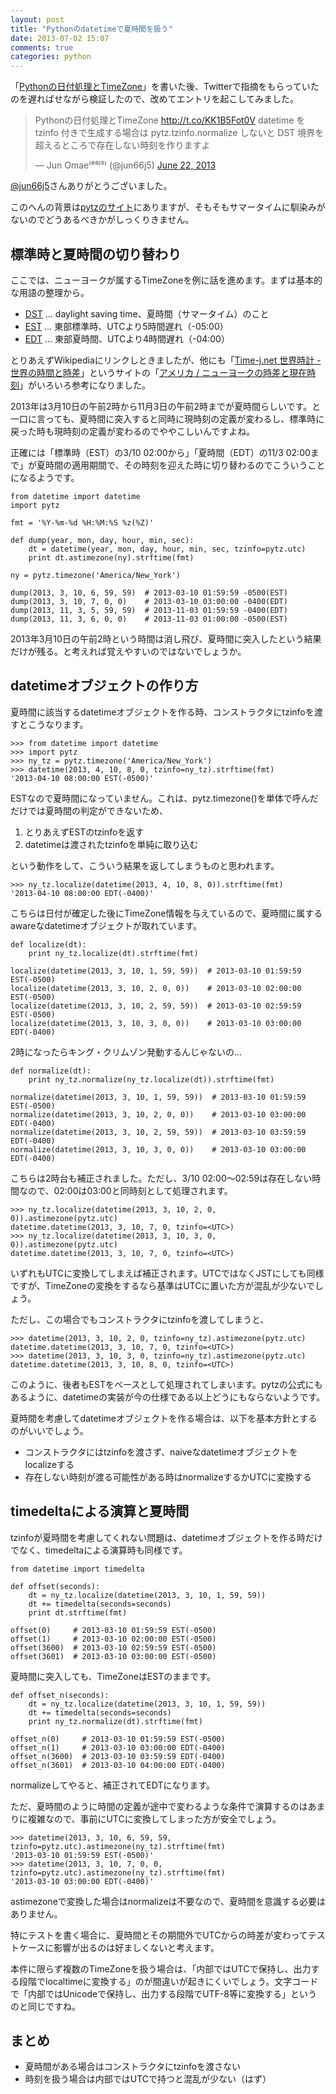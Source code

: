 ```yaml
---
layout: post
title: "Pythonのdatetimeで夏時間を扱う"
date: 2013-07-02 15:07
comments: true
categories: python
---
```

「[Pythonの日付処理とTimeZone](http://nekoya.github.io/blog/2013/06/21/python-datetime/)」を書いた後、Twitterで指摘をもらっていたのを遅ればせながら検証したので、改めてエントリを起こしてみました。

<blockquote class="twitter-tweet"><p>Pythonの日付処理とTimeZone <a href="http://t.co/KK1B5Fot0V">http://t.co/KK1B5Fot0V</a> datetime を tzinfo 付きで生成する場合は pytz.tzinfo.normalize しないと DST 境界を超えるところで存在しない時刻を作りますよ</p>&mdash; Jun Omae⁽⁶⁶ʲ⁵⁾ (@jun66j5) <a href="https://twitter.com/jun66j5/statuses/348421676503011328">June 22, 2013</a></blockquote>
<script async src="//platform.twitter.com/widgets.js" charset="utf-8"></script>

[@jun66j5](https://twitter.com/jun66j5)さんありがとうございました。

このへんの背景は[pytzのサイト](http://pytz.sourceforge.net/)にありますが、そもそもサマータイムに馴染みがないのでどうあるべきかがしっくりきません。

## 標準時と夏時間の切り替わり

ここでは、ニューヨークが属するTimeZoneを例に話を進めます。まずは基本的な用語の整理から。

- [DST](http://ja.wikipedia.org/wiki/%E5%A4%8F%E6%99%82%E9%96%93) … daylight saving time、夏時間（サマータイム）のこと
- [EST](http://ja.wikipedia.org/wiki/%E6%9D%B1%E9%83%A8%E6%A8%99%E6%BA%96%E6%99%82) … 東部標準時、UTCより5時間遅れ（-05:00）
- [EDT](http://ja.wikipedia.org/wiki/%E6%9D%B1%E9%83%A8%E5%A4%8F%E6%99%82%E9%96%93) … 東部夏時間、UTCより4時間遅れ（-04:00）

とりあえずWikipediaにリンクしときましたが、他にも「[Time-j.net 世界時計 - 世界の時間と時差](http://www.time-j.net/)」というサイトの「[アメリカ / ニューヨークの時差と現在時刻](http://www.time-j.net/WorldTime/Location/America/New_York)」がいろいろ参考になりました。

2013年は3月10日の午前2時から11月3日の午前2時までが夏時間らしいです。と一口に言っても、夏時間に突入すると同時に現時刻の定義が変わるし、標準時に戻った時も現時刻の定義が変わるのでややこしいんですよね。

正確には「標準時（EST）の3/10 02:00から」「夏時間（EDT）の11/3 02:00まで」が夏時間の適用期間で、その時刻を迎えた時に切り替わるのでこういうことになるようです。

    from datetime import datetime
    import pytz
    
    fmt = '%Y-%m-%d %H:%M:%S %z(%Z)'
    
    def dump(year, mon, day, hour, min, sec):
        dt = datetime(year, mon, day, hour, min, sec, tzinfo=pytz.utc)
        print dt.astimezone(ny).strftime(fmt)
    
    ny = pytz.timezone('America/New_York')
    
    dump(2013, 3, 10, 6, 59, 59)  # 2013-03-10 01:59:59 -0500(EST)
    dump(2013, 3, 10, 7, 0, 0)    # 2013-03-10 03:00:00 -0400(EDT)
    dump(2013, 11, 3, 5, 59, 59)  # 2013-11-03 01:59:59 -0400(EDT)
    dump(2013, 11, 3, 6, 0, 0)    # 2013-11-03 01:00:00 -0500(EST)

2013年3月10日の午前2時という時間は消し飛び、夏時間に突入したという結果だけが残る。と考えれば覚えやすいのではないでしょうか。

## datetimeオブジェクトの作り方

夏時間に該当するdatetimeオブジェクトを作る時、コンストラクタにtzinfoを渡すとこうなります。

    >>> from datetime import datetime
    >>> import pytz
    >>> ny_tz = pytz.timezone('America/New_York')
    >>> datetime(2013, 4, 10, 8, 0, tzinfo=ny_tz).strftime(fmt)
    '2013-04-10 08:00:00 EST(-0500)'

ESTなので夏時間になっていません。これは、pytz.timezone()を単体で呼んだだけでは夏時間の判定ができないため、

1. とりあえずESTのtzinfoを返す
2. datetimeは渡されたtzinfoを単純に取り込む

という動作をして、こういう結果を返してしまうものと思われます。

    >>> ny_tz.localize(datetime(2013, 4, 10, 8, 0)).strftime(fmt)
    '2013-04-10 08:00:00 EDT(-0400)'

こちらは日付が確定した後にTimeZone情報を与えているので、夏時間に属するawareなdatetimeオブジェクトが取れています。

    def localize(dt):
        print ny_tz.localize(dt).strftime(fmt)

    localize(datetime(2013, 3, 10, 1, 59, 59))  # 2013-03-10 01:59:59 EST(-0500)
    localize(datetime(2013, 3, 10, 2, 0, 0))    # 2013-03-10 02:00:00 EST(-0500)
    localize(datetime(2013, 3, 10, 2, 59, 59))  # 2013-03-10 02:59:59 EST(-0500)
    localize(datetime(2013, 3, 10, 3, 0, 0))    # 2013-03-10 03:00:00 EDT(-0400)

2時になったらキング・クリムゾン発動するんじゃないの…

    def normalize(dt):
        print ny_tz.normalize(ny_tz.localize(dt)).strftime(fmt)

    normalize(datetime(2013, 3, 10, 1, 59, 59))  # 2013-03-10 01:59:59 EST(-0500)
    normalize(datetime(2013, 3, 10, 2, 0, 0))    # 2013-03-10 03:00:00 EDT(-0400)
    normalize(datetime(2013, 3, 10, 2, 59, 59))  # 2013-03-10 03:59:59 EDT(-0400)
    normalize(datetime(2013, 3, 10, 3, 0, 0))    # 2013-03-10 03:00:00 EDT(-0400)

こちらは2時台も補正されました。ただし、3/10 02:00〜02:59は存在しない時間なので、02:00は03:00と同時刻として処理されます。

    >>> ny_tz.localize(datetime(2013, 3, 10, 2, 0, 0)).astimezone(pytz.utc)
    datetime.datetime(2013, 3, 10, 7, 0, tzinfo=<UTC>)
    >>> ny_tz.localize(datetime(2013, 3, 10, 3, 0, 0)).astimezone(pytz.utc)
    datetime.datetime(2013, 3, 10, 7, 0, tzinfo=<UTC>)

いずれもUTCに変換してしまえば補正されます。UTCではなくJSTにしても同様ですが、TimeZoneの変換をするなら基準はUTCに置いた方が混乱が少ないでしょう。

ただし、この場合でもコンストラクタにtzinfoを渡してしまうと、

    >>> datetime(2013, 3, 10, 2, 0, tzinfo=ny_tz).astimezone(pytz.utc)
    datetime.datetime(2013, 3, 10, 7, 0, tzinfo=<UTC>)
    >>> datetime(2013, 3, 10, 3, 0, tzinfo=ny_tz).astimezone(pytz.utc)
    datetime.datetime(2013, 3, 10, 8, 0, tzinfo=<UTC>)

このように、後者もESTをベースとして処理されてしまいます。pytzの公式にもあるように、datetimeの実装が今の仕様である以上どうにもならないようです。

夏時間を考慮してdatetimeオブジェクトを作る場合は、以下を基本方針とするのがいいでしょう。

- コンストラクタにはtzinfoを渡さず、naiveなdatetimeオブジェクトをlocalizeする
- 存在しない時刻が渡る可能性がある時はnormalizeするかUTCに変換する

## timedeltaによる演算と夏時間

tzinfoが夏時間を考慮してくれない問題は、datetimeオブジェクトを作る時だけでなく、timedeltaによる演算時も同様です。

    from datetime import timedelta
    
    def offset(seconds):
        dt = ny_tz.localize(datetime(2013, 3, 10, 1, 59, 59))
        dt += timedelta(seconds=seconds)
        print dt.strftime(fmt)
    
    offset(0)     # 2013-03-10 01:59:59 EST(-0500)
    offset(1)     # 2013-03-10 02:00:00 EST(-0500)
    offset(3600)  # 2013-03-10 02:59:59 EST(-0500)
    offset(3601)  # 2013-03-10 03:00:00 EST(-0500)

夏時間に突入しても、TimeZoneはESTのままです。

    def offset_n(seconds):
        dt = ny_tz.localize(datetime(2013, 3, 10, 1, 59, 59))
        dt += timedelta(seconds=seconds)
        print ny_tz.normalize(dt).strftime(fmt)

    offset_n(0)     # 2013-03-10 01:59:59 EST(-0500)
    offset_n(1)     # 2013-03-10 03:00:00 EDT(-0400)
    offset_n(3600)  # 2013-03-10 03:59:59 EDT(-0400)
    offset_n(3601)  # 2013-03-10 04:00:00 EDT(-0400)

normalizeしてやると、補正されてEDTになります。

ただ、夏時間のように時間の定義が途中で変わるような条件で演算するのはあまりに複雑なので、事前にUTCに変換してしまった方が安全でしょう。

    >>> datetime(2013, 3, 10, 6, 59, 59, tzinfo=pytz.utc).astimezone(ny_tz).strftime(fmt)
    '2013-03-10 01:59:59 EST(-0500)'
    >>> datetime(2013, 3, 10, 7, 0, 0, tzinfo=pytz.utc).astimezone(ny_tz).strftime(fmt)
    '2013-03-10 03:00:00 EDT(-0400)'

astimezoneで変換した場合はnormalizeは不要なので、夏時間を意識する必要はありません。

特にテストを書く場合に、夏時間とその期間外でUTCからの時差が変わってテストケースに影響が出るのは好ましくないと考えます。

本件に限らず複数のTimeZoneを扱う場合は、「内部ではUTCで保持し、出力する段階でlocaltimeに変換する」のが間違いが起きにくいでしょう。文字コードで「内部ではUnicodeで保持し、出力する段階でUTF-8等に変換する」というのと同じですね。

## まとめ

- 夏時間がある場合はコンストラクタにtzinfoを渡さない
- 時刻を扱う場合は内部ではUTCで持つと混乱が少ない（はず）
